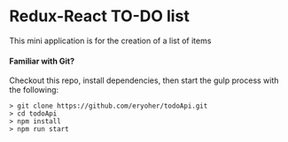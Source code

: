 # Redux-React TO-DO list

This mini application is for the creation of a list of items

#### Familiar with Git?
Checkout this repo, install dependencies, then start the gulp process with the following:

```
> git clone https://github.com/eryoher/todoApi.git
> cd todoApi
> npm install
> npm run start
```
